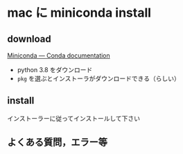 # mac に miniconda install 

## download 
[Miniconda — Conda documentation](https://docs.conda.io/en/latest/miniconda.html#macosx-installers)

+ python 3.8 をダウンロード
+ `pkg` を選ぶとインストーラがダウンロードできる（らしい）


## install 

インストーラーに従ってインストールして下さい

## よくある質問，エラー等
